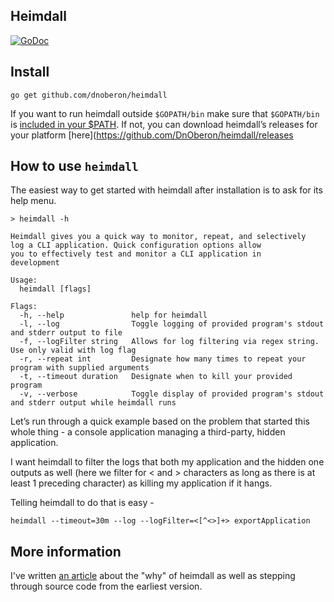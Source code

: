  Heimdall
----
[![GoDoc](https://godoc.org/github.com/DnOberon/heimdall/bifrost?status.svg)](https://godoc.org/github.com/DnOberon/heimdall/bifrost)



## Install

```console
go get github.com/dnoberon/heimdall 
```

If you want to run heimdall outside `$GOPATH/bin` make sure that `$GOPATH/bin` is [included in your \$PATH](https://golang.org/doc/code.html#GOPATH).
If not, you can download  heimdall’s releases for your platform [here](https://github.com/DnOberon/heimdall/releases

## How to use `heimdall`

The easiest way to get started with heimdall after installation is to ask for its help menu.

```console
> heimdall -h

Heimdall gives you a quick way to monitor, repeat, and selectively
log a CLI application. Quick configuration options allow
you to effectively test and monitor a CLI application in
development

Usage:
  heimdall [flags]

Flags:
  -h, --help               help for heimdall
  -l, --log                Toggle logging of provided program's stdout and stderr output to file
  -f, --logFilter string   Allows for log filtering via regex string. Use only valid with log flag
  -r, --repeat int         Designate how many times to repeat your program with supplied arguments
  -t, --timeout duration   Designate when to kill your provided program
  -v, --verbose            Toggle display of provided program's stdout and stderr output while heimdall runs

```

Let’s run through a quick example based on the problem that started this whole thing - a console application managing a third-party, hidden application. 

I want heimdall to filter the logs that both my application and the hidden one outputs as well (here we filter for < and > characters as long as there is at least 1 preceding character) as killing my application if it hangs.

Telling heimdall to do that is easy -

`heimdall --timeout=30m --log --logFilter=<[^<>]+> exportApplication`


## More information

I've written [an article](https://notyourlanguage.com/post/heimdall/) about the "why" of heimdall as well as stepping through source code from the earliest version.
